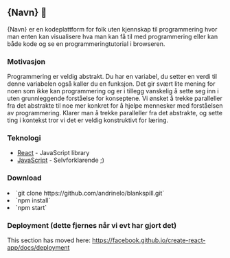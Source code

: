 ## {Navn} 🚀

{Navn} er en kodeplattform for folk uten kjennskap til programmering hvor man enten kan visualisere hva man kan få til med programmering eller kan både kode og se en programmeringtutorial i browseren.

### Motivasjon

Programmering er veldig abstrakt. Du har en variabel, du setter en verdi til denne variabelen også kaller du en funksjon. Det gir svært lite mening for noen som ikke kan programmering og er i tillegg vanskelig å sette seg inn i uten grunnleggende forståelse for konseptene. Vi ønsket å trekke paralleller fra det abstrakte til noe mer konkret for å hjelpe mennesker med forståelsen av programmering. Klarer man å trekke paralleller fra det abstrakte, og sette ting i kontekst tror vi det er veldig konstruktivt for læring. 

### Teknologi
<ul>
<li><a href="https://reactjs.org/" rel="nofollow">React</a> - JavaScript library</li>
<li><a href="https://www.javascript.com/" rel="nofollow">JavaScript</a> - Selvforklarende ;) </li>
</ul>

### Download
<li> `git clone https://github.com/andrinelo/blankspill.git` </li>
<li> `npm install` </li>
<li> `npm start` </li>

### Deployment (dette fjernes når vi evt har gjort det)

This section has moved here: https://facebook.github.io/create-react-app/docs/deployment


